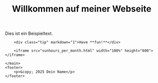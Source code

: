 <!DOCTYPE html>
<html lang="de">
<head>
    <meta charset="UTF-8">
    <meta name="viewport" content="width=device-width, initial-scale=1.0">
    <title>TODO Titel</title>
    <link rel="stylesheet" href="styles.css">
</head>
<body>
    <header>
        <h1>Willkommen auf meiner Webseite</h1>
    </header>
    <main>
        <p>Dies ist ein Beispieltext.</p>

        <div class="tip" markdown="1">Have **fun!**</div>

        <iframe src="sunhours_per_month.html" width="100%" height="600"></iframe>

    </main>
    <footer>
        <p>&copy; 2025 Dein Name</p>
    </footer>
</body>
</html>